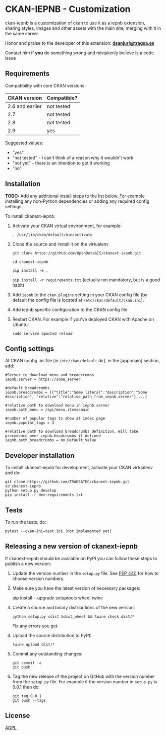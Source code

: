 # CKAN-IEPNB - Customization

ckan-iepnb is a customization of ckan to use it as a iepnb extension, sharing styles, images and other assets with the main site, merging with it in the same server

Honor and praise to the developer of this extension: <a href="mailto:dsanjurj@tragsa.es">**dsanjurj@tragsa.es**</a>

Contact him if **you** do something wrong and mistakenly believe is a code issue

## Requirements

Compatibility with core CKAN versions:

| CKAN version    | Compatible?   |
| --------------- | ------------- |
| 2.6 and earlier | not tested    |
| 2.7             | not tested    |
| 2.8             | not tested    |
| 2.9             | yes    |

Suggested values:

* "yes"
* "not tested" - I can't think of a reason why it wouldn't work
* "not yet" - there is an intention to get it working
* "no"


## Installation

**TODO:** Add any additional install steps to the list below.
   For example installing any non-Python dependencies or adding any required
   config settings.

To install ckanext-iepnb:

1. Activate your CKAN virtual environment, for example:

     `. /usr/lib/ckan/default/bin/activate`

2. Clone the source and install it on the virtualenv

    `git clone https://github.com/OpenDataGIS/ckanext-iepnb.git`
    
    `cd ckanext-iepnb`
    
    `pip install -e .`
    
	`pip install -r requirements.txt` (actually not mandatory, but is a good habit) 

3. Add `iepnb` to the `ckan.plugins` setting in your CKAN
   config file (by default the config file is located at
   `/etc/ckan/default/ckan.ini`).
   
4. Add iepnb specific configuration to the CKAN config file

5. Restart CKAN. For example if you've deployed CKAN with Apache on Ubuntu:

     `sudo service apache2 reload`


## Config settings

At CKAN config .ini file (in `/etc/ckan/default` dir), in the [app:main] section, add:

	#Server to download menu and breadcrumbs
	iepnb.server = https://some_server

	#default breadcrumbs
	iepnb.breadcrumbs = [{"title":"Some literal","description":"Some description", "relative":"relative_path_from_iepnb.server"},...]

	#relative path to download menu in iepnb.server
	iepnb.path_menu = /api/menu_items/main

	#number of popular tags to show at index page
	iepnb.popular_tags = 3

	#relative path to download breadcrumbs definition. Will take precedence over iepnb.headcrumbs if defined
	iepnb.path_breadcrumbs = No_Default_Value 

## Developer installation

To install ckanext-iepnb for development, activate your CKAN virtualenv and
do:

    git clone https://github.com/TRAGSATEC/ckanext-iepnb.git
    cd ckanext-iepnb
    python setup.py develop
    pip install -r dev-requirements.txt


## Tests

To run the tests, do:

    pytest --ckan-ini=test.ini (not implemented yet) 


## Releasing a new version of ckanext-iepnb

If ckanext-iepnb should be available on PyPI you can follow these steps to publish a new version:

1. Update the version number in the `setup.py` file. See [PEP 440](http://legacy.python.org/dev/peps/pep-0440/#public-version-identifiers) for how to choose version numbers.

2. Make sure you have the latest version of necessary packages:

    pip install --upgrade setuptools wheel twine

3. Create a source and binary distributions of the new version:

       python setup.py sdist bdist_wheel && twine check dist/*

   Fix any errors you get.

4. Upload the source distribution to PyPI:

       twine upload dist/*

5. Commit any outstanding changes:

       git commit -a
       git push

6. Tag the new release of the project on GitHub with the version number from
   the `setup.py` file. For example if the version number in `setup.py` is
   0.0.1 then do:

       git tag 0.0.1
       git push --tags

## License

[AGPL](https://www.gnu.org/licenses/agpl-3.0.en.html)
